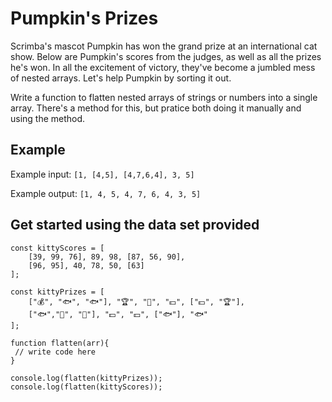 # Pumpkin's Prizes

Scrimba's mascot Pumpkin has won the grand prize at an international 
cat show. Below are Pumpkin's scores from the judges, as well as all the 
prizes he's won. In all the excitement of victory,
they've become a jumbled mess of nested arrays. Let's 
help Pumpkin by sorting it out. 

Write a function to flatten nested arrays of strings or
numbers into a single array. There's a method
for this, but pratice both doing it manually and using the method. 

## Example

Example input: `[1, [4,5], [4,7,6,4], 3, 5]`

Example output: `[1, 4, 5, 4, 7, 6, 4, 3, 5]`

## Get started using the data set provided

```
const kittyScores = [
    [39, 99, 76], 89, 98, [87, 56, 90], 
    [96, 95], 40, 78, 50, [63]
];

const kittyPrizes = [
    ["💰", "🐟", "🐟"], "🏆", "💐", "💵", ["💵", "🏆"],
    ["🐟","💐", "💐"], "💵", "💵", ["🐟"], "🐟"
];

function flatten(arr){
 // write code here
}

console.log(flatten(kittyPrizes));
console.log(flatten(kittyScores));
```